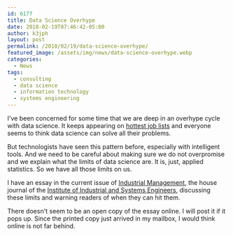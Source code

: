 ```yaml
---
id: 6177
title: Data Science Overhype
date: 2018-02-19T07:46:42-05:00
author: k3jph
layout: post
permalink: /2018/02/19/data-science-overhype/
featured_image: /assets/img/news/data-science-overhype.webp
categories:
  - News
tags:
  - consulting
  - data science
  - information technology
  - systems engineering
--- 
```

I've been concerned for some time that we are deep in an overhype
cycle with data science.  It keeps appearing on [hottest job
lists](https://www.forbes.com/sites/gregoryferenstein/2016/01/20/report-why-data-scientist-is-the-best-job-to-pursue-in-2016/)
and everyone seems to think data science can solve all their problems.

But technologists have seen this pattern before, especially with
intelligent tools.  And we need to be careful about making sure we
do not overpromise and we explain what the limits of data science
are.  It is, just, applied statistics.  So we have all those limits
on us.

I have an essay in the current issue of [Industrial
Management](http://industrialmanagement.epubxp.com/i/935826-jan-feb-2018),
the house journal of the [Institute of Industrial and Systems
Engineers](), discussing these limits and warning readers of when
they can hit them.

There doesn't seem to be an open copy of the essay online.  I will
post it if it pops up.  Since the printed copy just arrived in my
mailbox, I would think online is not far behind.
